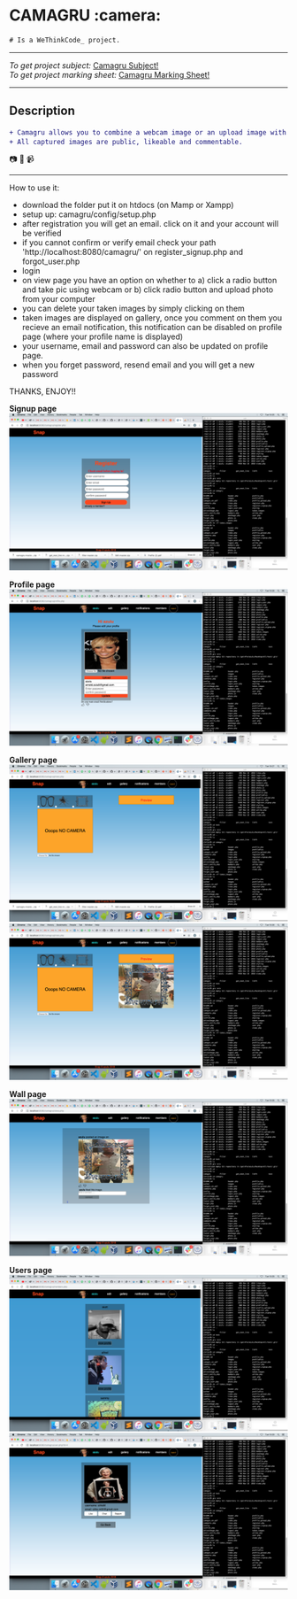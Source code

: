 <h1>CAMAGRU :camera:</h1>

```diff
# Is a WeThinkCode_ project.
```

<hr />

<em>To get project subject:</em> [Camagru Subject!](https://github.com/wethinkcode-students/web/blob/master/1%20-%20camagru/camagru.en.pdf)<br />
<em>To get project marking sheet:</em> [Camagru Marking Sheet!](https://github.com/wethinkcode-students/web/blob/master/1%20-%20camagru/camagru.markingsheet.pdf)

<hr />

<h2> Description </h2>

 ```diff
 + Camagru allows you to combine a webcam image or an upload image with some predefined images. 
 + All captured images are public, likeable and commentable.
```
:camera: :movie_camera: :video_camera:

<hr />



How to use it:
- download the folder put it on htdocs (on Mamp or Xampp)
- setup up: camagru/config/setup.php
- after registration you will get an email. click on it and your account will be verified
- if you cannot confirm or verify email check your path 'http://localhost:8080/camagru/' on register_signup.php and forgot_user.php
- login
- on view page you have an option on whether to a) click a radio button and take pic using webcam or
  b) click radio button and upload photo from your computer
- you can delete your taken images by simply clicking on them
- taken images are displayed on gallery, once you comment on them you recieve an email notification,
  this notification can be disabled on profile page (where your profile name is displayed)
- your username, email and password can also be updated on profile page.
- when you forget password, resend email and you will get a new password

THANKS, ENJOY!!

**Signup page**
![signup image](/snapshots/signup.png)


**Profile page**
![profile image](/snapshots/profile.png)


**Gallery page**
![gallery1 image](/snapshots/gallery1.png)
![gallery2 image](/snapshots/gallery2.png)

**Wall page**
![wall image](/snapshots/wall.png)


**Users page**
![users image](/snapshots/users.png)
![userprofile image](/snapshots/userprofile.png)
